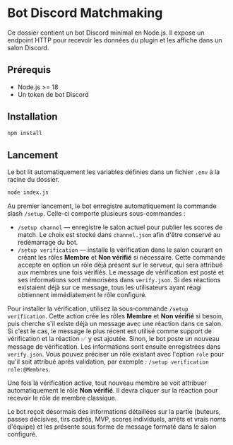 # Bot Discord Matchmaking

Ce dossier contient un bot Discord minimal en Node.js.
Il expose un endpoint HTTP pour recevoir les données du plugin et les affiche dans un salon Discord.

## Prérequis

- Node.js >= 18
- Un token de bot Discord

## Installation

```bash
npm install
```

## Lancement

Le bot lit automatiquement les variables définies dans un fichier `.env` à la racine du dossier.

```bash
node index.js
```

Au premier lancement, le bot enregistre automatiquement la commande slash
`/setup`. Celle-ci comporte plusieurs sous-commandes :

- `/setup channel` — enregistre le salon actuel pour publier les scores de
  match. Le choix est stocké dans `channel.json` afin d'être conservé au
  redémarrage du bot.
- `/setup verification` — installe la vérification dans le salon courant en
  créant les rôles **Membre** et **Non vérifié** si nécessaire. Cette commande
  accepte en option un rôle déjà présent sur le serveur, qui sera attribué aux
  membres une fois vérifiés. Le message de vérification est posté et ses
  informations sont mémorisées dans `verify.json`.
  Si des réactions existaient déjà sur ce message, tous les utilisateurs ayant
  réagi obtiennent immédiatement le rôle configuré.

Pour installer la vérification, utilisez la sous‑commande `/setup verification`.
Cette action crée les rôles **Membre** et **Non vérifié** si besoin, puis cherche s'il existe déjà un message avec une réaction dans ce salon. Si c'est le cas, le message le plus récent est utilisé comme support de vérification et la réaction ✅ y est ajoutée. Sinon, le bot poste un nouveau message de vérification. Les informations sont ensuite enregistrées dans `verify.json`.
Vous pouvez préciser un rôle existant avec l'option `role` pour qu'il soit attribué après validation, par exemple : `/setup verification role:@Membres`.

Une fois la vérification active, tout nouveau membre se voit attribuer automatiquement le rôle **Non vérifié**. Il devra cliquer sur la réaction pour recevoir le rôle de membre classique.

Le bot reçoit désormais des informations détaillées sur la partie (buteurs, passes décisives, tirs cadrés, MVP, scores individuels, arrêts et vrais noms d'équipe) et les présente sous forme de message formaté dans le salon configuré.
